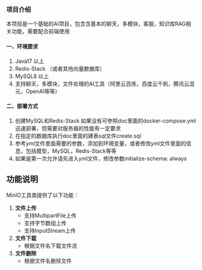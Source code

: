 ### 项目介绍

本项目是一个基础的AI项目，包含含基本的聊天，多模块，客服，知识库RAG相关功能，需要配合前端使用

#### 一、环境要求
1. Java17 以上
2. Redis-Stack （或者其他向量数据库）
3. MySQL8 以上
4. 支持聊天，多模块，文件处理的AI工具（阿里云百炼，百度云千帆，腾讯云混元，OpenAI等等）

#### 二、部署方式
1. 创建MySQL和Redis-Stack 如果没有可参照doc里面的docker-compose.yml迅速部署，但需要对服务器的性能有一定要求
2. 在指定的数据库执行doc里面的建表sql文件create.sql
3. 参考yml文件里面需要的参数，添加到环境变量，或者修改yml文件里面的信息，包括模型，MySQL，Redis-Stack等等
4. 如果是第一次允许请先进入yml文件，修改参数initialize-schema: always

## 功能说明

MinIO工具类提供了以下功能：
1. **文件上传**
    - 支持MultipartFile上传
    - 支持字节数组上传
    - 支持InputStream上传
2. **文件下载**
    - 根据文件名下载文件流
3. **文件删除**
    - 根据文件名删除文件
